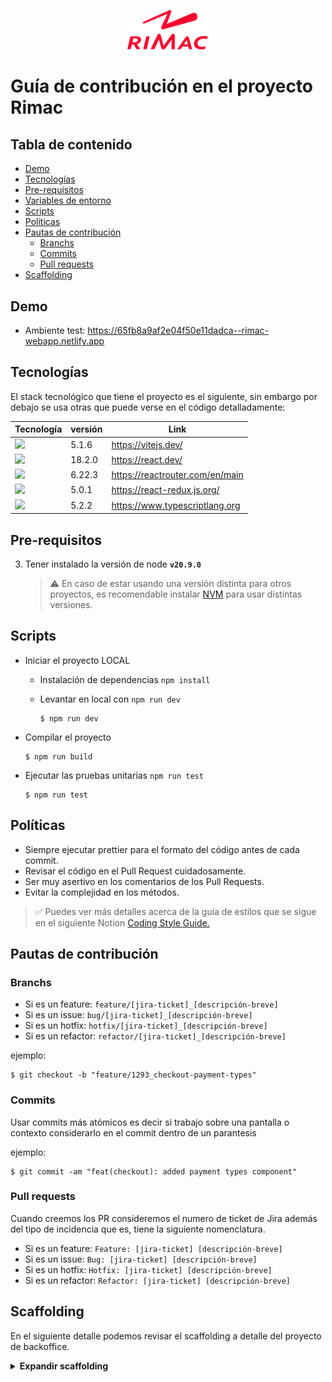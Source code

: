 <p align="center">
 <img src="./public/rimac.svg" width="130" />
</p>

# Guía de contribución en el proyecto Rimac

## Tabla de contenido

- [Demo](#demo)
- [Tecnologías](#tecnologías)
- [Pre-requisitos](#pre-requisitos)
- [Variables de entorno](#Variables-de-entorno)
- [Scripts](#scripts)
- [Políticas](#políticas)
- [Pautas de contribución](#pautas-de-contribución)
  - [Branchs](#branchs)
  - [Commits](#commits)
  - [Pull requests](#pull-requests)
- [Scaffolding](#scaffolding)

## Demo

- Ambiente test: https://65fb8a9af2e04f50e11dadca--rimac-webapp.netlify.app

## Tecnologías

El stack tecnológico que tiene el proyecto es el siguiente, sin embargo por debajo se usa otras que puede verse en el código detalladamente:

<table>
<thead>
  <tr>
    <th>Tecnología</th>
    <th>versión</th>
    <th>Link</th>
  </tr>
</thead>
<tbody>
 <tr>
  <td>
  <img src="https://img.shields.io/badge/vite-%23646CFF.svg?style=for-the-badge&logo=vite&logoColor=white" />
  </td>
  <td>
   5.1.6
  </td>
  <td>
   <a href="https://vitejs.dev/">https://vitejs.dev/</a>
  </td>
 </tr>
 <tr>
  <td>
  <img src="https://img.shields.io/badge/react-%2320232a.svg?style=for-the-badge&logo=react&logoColor=%2361DAFB" />
  </td>
  <td>
   18.2.0
  </td>
  <td>
   <a href="https://react.dev/">https://react.dev/</a>
  </td>
 </tr>
  <tr>
  <td>
  <img src="https://img.shields.io/badge/React_Router-CA4245?style=for-the-badge&logo=react-router&logoColor=white"/>
  </td>
  <td>
   6.22.3
  </td>
    <td>
   <a href="https://reactrouter.com/en/main">https://reactrouter.com/en/main</a>
  </td>
 </tr>
  <tr>
  <td>
 <img src="https://img.shields.io/badge/redux-%23593d88.svg?style=for-the-badge&logo=redux&logoColor=white" />
  </td>
  <td>
  5.0.1
  </td>
    <td>
   <a href="https://react-redux.js.org/">https://react-redux.js.org/</a>
  </td>
 </tr>
 <tr>
  <td>
 <img src="https://img.shields.io/badge/typescript-%23007ACC.svg?style=for-the-badge&logo=typescript&logoColor=white" />
  </td>
  <td>
   5.2.2
  </td>
    <td>
   <a href="https://www.typescriptlang.org">https://www.typescriptlang.org</a>
  </td>
 </tr>
</tbody>
</table>

## Pre-requisitos

3. Tener instalado la versión de node **`v20.9.0`**
   > ⚠️ En caso de estar usando una versión distinta para otros proyectos, es recomendable instalar [NVM](https://github.com/coreybutler/nvm-windows) para usar distintas versiones.

## Scripts

- Iniciar el proyecto LOCAL

  - Instalación de dependencias `npm install`
  - Levantar en local con `npm run dev`

    ```console
    $ npm run dev
    ```

- Compilar el proyecto

  ```console
  $ npm run build
  ```

- Ejecutar las pruebas unitarias `npm run test`

  ```console
  $ npm run test
  ```

## Políticas

- Siempre ejecutar prettier para el formato del código antes de cada commit.
- Revisar el código en el Pull Request cuidadosamente.
- Ser muy asertivo en los comentarios de los Pull Requests.
- Evitar la complejidad en los métodos.

> ✅ Puedes ver más detalles acerca de la guía de estilos que se sigue en el siguiente Notion [Coding Style Guide.](#)

## Pautas de contribución

### Branchs

- Si es un feature: `feature/[jira-ticket]_[descripción-breve]`
- Si es un issue: `bug/[jira-ticket]_[descripción-breve]`
- Si es un hotfix: `hotfix/[jira-ticket]_[descripción-breve]`
- Si es un refactor: `refactor/[jira-ticket]_[descripción-breve]`

ejemplo:

```console
$ git checkout -b "feature/1293_checkout-payment-types"
```

### Commits

Usar commits más atómicos es decir si trabajo sobre una pantalla o contexto considerarlo en el commit dentro de un parantesis

ejemplo:

```console
$ git commit -am "feat(checkout): added payment types component"
```

### Pull requests

Cuando creemos los PR consideremos el numero de ticket de Jira además del tipo de incidencia que es, tiene la siguiente nomenclatura.

- Si es un feature: `Feature: [jira-ticket] [descripción-breve]`
- Si es un issue: `Bug: [jira-ticket] [descripción-breve]`
- Si es un hotfix: `Hotfix: [jira-ticket] [descripción-breve]`
- Si es un refactor: `Refactor: [jira-ticket] [descripción-breve]`

## Scaffolding

En el siguiente detalle podemos revisar el scaffolding a detalle del proyecto de backoffice.

<details>
<summary><b>Expandir scaffolding</b></summary>

```scaffolding
└── agamotto-distributors-webapp
    ├── node_modules/
    └── src/
        ├── assets/
        ├── components/
        ├── layouts/
        ├── core/
        │   ├── constants/
        │   ├── hooks/
        │   ├── store/
        │   ├── services/
        │   └── models/
        │       ├── enums/
        │       ├── interfaces/
        │       └── types/
        ├── screens/
        │   ├── login/
        │   ├── summary/
        │   ├── plans/
        │   │   ├── components/
        │   │   ├── index.ts
        │   │   ├── plans.scss
        │   │   └── plans.tsx
        │   ├── app.routes.tsx
        │   └── App.tsx
        ├── utis/
        ├── app.scss
        ├── App.tsx
        ├── index.scss
        └── index.tsx
```

</details>

